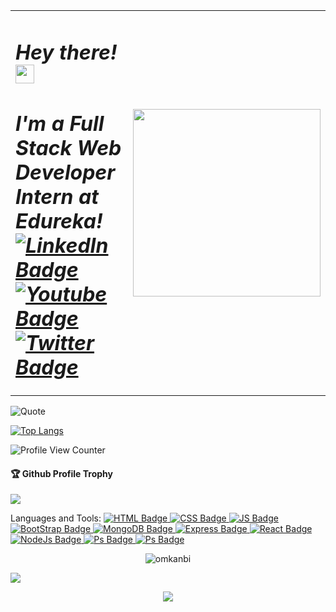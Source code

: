 
<table>
  <tr>
    <td><div><h1><i>Hey there!<img src="https://media.giphy.com/media/UVG0BN8TOMKkPOJS6e/giphy.gif" width="30"/></div><h1>
      <div><i>I'm a Full Stack Web Developer Intern at Edureka!</i><div>
      <div id="badges">
          <a href="your-linkedin-URL">
            <img src="https://img.shields.io/badge/LinkedIn-blue?style=for-the-badge&logo=linkedin&logoColor=white" alt="LinkedIn Badge"/>
          </a>
          <a href="your-youtube-URL">
            <img src="https://img.shields.io/badge/Portfolio-%23000000.svg?style=for-the-badge&logo=firefox&logoColor=#FF7139" alt="Youtube Badge"/>
          </a>
          <a href="your-twitter-URL">
            <img src="https://img.shields.io/badge/StackOverflow-FE7A16?style=for-the-badge&logo=stackoverflow&logoColor=white" alt="Twitter Badge"/>
          </a>
      </div>
    </td>
    <td><img src="https://media.giphy.com/media/2zeji2UedvZzvIZ45N/giphy.gif" width="300"/></td>
  </tr>
 </table>
 
  


![Quote](https://github-readme-quotes.herokuapp.com/quote?theme=dracula&animation=default&layout=default&font=default)


[![Top Langs](https://github-readme-stats.vercel.app/api/top-langs/?username=omkanbi&layout=compact&theme=ayu-mirage)](https://github.com/omkanbi/github-readme-stats)

![Profile View Counter](https://komarev.com/ghpvc/?username=omkanbi)

<div>
  <h4>🏆 Github Profile Trophy</h4>
  <a href="https://github.com/ryo-ma/github-profile-trophy">
    <img src="https://github-profile-trophy.vercel.app/?username=omkanbi&column=7"/>
  </a>
  
</div>

Languages and Tools: 
    <a href="#">
        <img src="https://img.shields.io/badge/HTML5-E34F26?style=for-the-badge&logo=html5&logoColor=white" alt="HTML Badge"/>
    </a>
    <a href="#">
        <img src="https://img.shields.io/badge/CSS3-1572B6?style=for-the-badge&logo=css3&logoColor=white" alt="CSS Badge"/>
    </a>
    <a href="#">
        <img src="https://img.shields.io/badge/JavaScript-F7DF1E?style=for-the-badge&logo=JavaScript&logoColor=white" alt="JS Badge"/>
    </a>
    <a href="#">
        <img src="https://img.shields.io/badge/Bootstrap-563D7C?style=for-the-badge&logo=bootstrap&logoColor=white" alt="BootStrap Badge"/>
    </a>
    <a href="#">
        <img src="https://img.shields.io/badge/MongoDB-4EA94B?style=for-the-badge&logo=mongodb&logoColor=white" alt="MongoDB Badge"/>
    </a>
    <a href="#">
        <img src="https://img.shields.io/badge/Express.js-404D59?style=for-the-badge" alt="Express Badge"/>
    </a>
    <a href="#">
        <img src="https://img.shields.io/badge/React-20232A?style=for-the-badge&logo=react&logoColor=61DAFB" alt="React Badge"/>
    </a>
    <a href="#">
        <img src="https://img.shields.io/badge/Node.js-43853D?style=for-the-badge&logo=node.js&logoColor=white" alt="NodeJs Badge"/>
    </a>
    <a href="#">
        <img src="https://img.shields.io/badge/Adobe%20Photoshop-31A8FF?style=for-the-badge&logo=Adobe%20Photoshop&logoColor=black" alt="Ps Badge"/>
    </a>
    <a href="#">
        <img src="https://img.shields.io/badge/Visual_Studio_Code-0078D4?style=for-the-badge&logo=visual%20studio%20code&logoColor=white" alt="Ps Badge"/>
    </a>
    
 <p align="center"> <img src="https://github-readme-stats.vercel.app/api?username=omkanbi&show_icons=true&theme=jolly" alt="omkanbi" /></p>
    

![](https://activity-graph.herokuapp.com/graph?username=omkanbi&theme=react-dark&area=true)

<p align="center">
  <img src="https://capsule-render.vercel.app/api?type=waving&color=gradient&height=60&section=footer"/>
</p>
